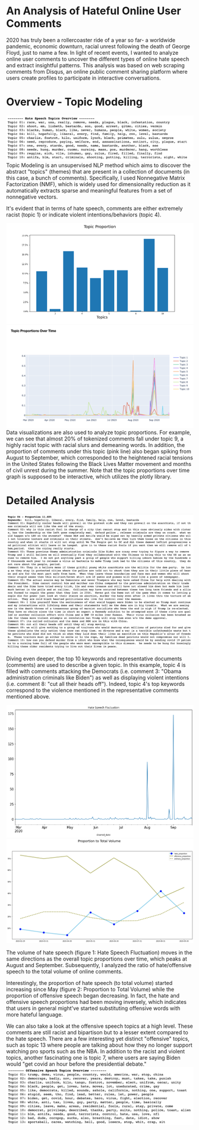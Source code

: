 
# An Analysis of Hateful Online User Comments
2020 has truly been a rollercoaster ride of a year so far- a worldwide pandemic, economic downturn, racial unrest following the death of George Floyd, just to name a few. In light of recent events, I wanted to analyze online user comments to uncover the different types of online hate speech and extract insightful patterns. This analysis was based on web scraping comments from Disqus, an online public comment sharing platform where users create profiles to participate in interactive conversations. 

# Overview - Topic Modeling
![hate_overview](images/hate_overview.png)
Topic Modeling is an unsupervised NLP method which aims to discover the abstract "topics" (themes) that are present in a collection of documents (in this case, a bunch of comments). Specifically, I used Nonnegative Matrix Factorization (NMF), which is widely used for dimensionality reduction as it automatically extracts sparse and meaningful features from a set of nonnegative vectors. 

It's evident that in terms of hate speech, comments are either extremely racist (topic 1) or indicate violent intentions/behaviors (topic 4). 

![proportion_bargraph](images/proportion_bargraph.png)
![proportions_overtime](images/proportions_overtime.png)
Data visualizations are also used to analyze topic proportions. For example, we can see that almost 20% of tokenized comments fall under topic 9, a highly racist topic with racial slurs and demeaning words. In addition, the proportion of comments under this topic (pink line) also began spiking from August to September, which corresponded to the heightened racial tensions in the United States following the Black Lives Matter movement and months of civil unrest during the summer. Note that the topic proportions over time graph is supposed to be interactive, which utilizes the plotly library. 

# Detailed Analysis 
![example_topic](images/example_topic.png)

Diving even deeper, the top 10 keywords and representative documents (comments) are used to describe a given topic. In this example, topic 4 is filled with comments attacking the Democrats (i.e. comment 3: "Obama administration criminals like Biden") as well as displaying violent intentions (i.e. comment 8: "cut all their heads off"). Indeed, topic 4's top keywords correspond to the violence mentioned in the representative comments mentioned above.

![hate_fluctuation](images/hate_fluctuation.png)
![proportion_to_total](images/proportion_to_total.png)

The volume of hate speech (figure 1: Hate Speech Fluctuation) moves in the same directions as the overall topic proportions over time, which peaks at August and September. Subsequently, I analyzed the ratio of hate/offensive speech to the total volume of online comments.

Interestingly, the proportion of hate speech (to total volume) started increasing since May (figure 2: Proportion to Total Volume) while the proportion of offensive speech began decreasing. In fact, the hate and offensive speech proportions had been moving inversely, which indicates that users in general might've started substituting offensive words with more hateful language.

We can also take a look at the offensive speech topics at a high level. These comments are still racist and bipartison but to a lesser extent compared to the hate speech. There are a few interesting yet distinct "offensive" topics, such as topic 13 where people are talking about how they no longer support watching pro sports such as the NBA. In addition to the racist and violent topics, another fascinating one is topic 7, where users are saying Biden would "get covid an hour before the presidential debate." 
![offensive_overview](images/offensive_overview.png)
